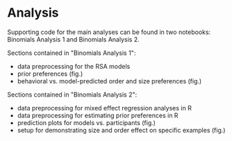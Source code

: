 # Analysis

Supporting code for the main analyses can be found in two notebooks: Binomials Analysis 1 and Binomials Analysis 2. 

Sections contained in "Binomials Analysis 1":
- data preprocessing for the RSA models
- prior preferences (fig.)
- behavioral vs. model-predicted order and size preferences (fig.)

Sections contained in "Binomials Analysis 2":
- data preprocessing for mixed effect regression analyses in R
- data preprocessing for estimating prior preferences in R
- prediction plots for models vs. participants (fig.)
- setup for demonstrating size and order effect on specific examples (fig.)
